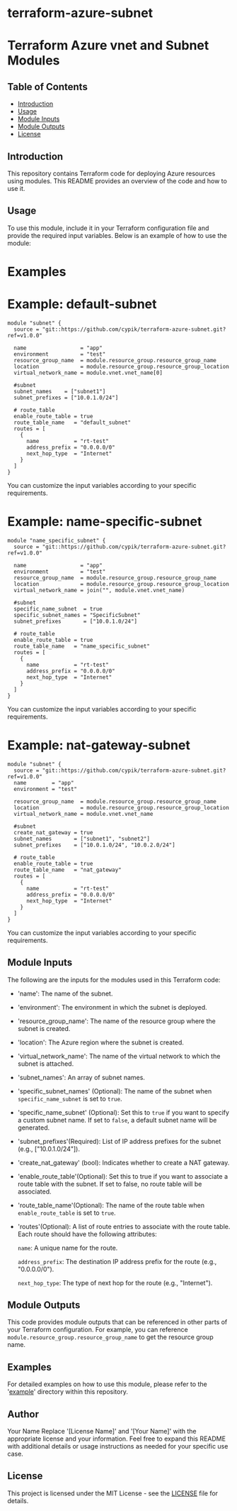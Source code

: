 # terraform-azure-subnet
# Terraform Azure vnet and Subnet Modules

## Table of Contents

- [Introduction](#introduction)
- [Usage](#usage)
- [Module Inputs](#module-inputs)
- [Module Outputs](#module-outputs)
- [License](#license)

## Introduction
This repository contains Terraform code for deploying Azure resources using modules. This README provides an overview of the code and how to use it.

## Usage
To use this module, include it in your Terraform configuration file and provide the required input variables. Below is an example of how to use the module:

# Examples

# Example: default-subnet

```hcl
module "subnet" {
  source = "git::https://github.com/cypik/terraform-azure-subnet.git?ref=v1.0.0"

  name                 = "app"
  environment          = "test"
  resource_group_name  = module.resource_group.resource_group_name
  location             = module.resource_group.resource_group_location
  virtual_network_name = module.vnet.vnet_name[0]

  #subnet
  subnet_names    = ["subnet1"]
  subnet_prefixes = ["10.0.1.0/24"]

  # route_table
  enable_route_table = true
  route_table_name   = "default_subnet"
  routes = [
    {
      name           = "rt-test"
      address_prefix = "0.0.0.0/0"
      next_hop_type  = "Internet"
    }
  ]
}
```
You can customize the input variables according to your specific requirements.

# Example: name-specific-subnet

```hcl
module "name_specific_subnet" {
  source = "git::https://github.com/cypik/terraform-azure-subnet.git?ref=v1.0.0"

  name                 = "app"
  environment          = "test"
  resource_group_name  = module.resource_group.resource_group_name
  location             = module.resource_group.resource_group_location
  virtual_network_name = join("", module.vnet.vnet_name)

  #subnet
  specific_name_subnet  = true
  specific_subnet_names = "SpecificSubnet"
  subnet_prefixes       = ["10.0.1.0/24"]

  # route_table
  enable_route_table = true
  route_table_name   = "name_specific_subnet"
  routes = [
    {
      name           = "rt-test"
      address_prefix = "0.0.0.0/0"
      next_hop_type  = "Internet"
    }
  ]
}
```
You can customize the input variables according to your specific requirements.

# Example: nat-gateway-subnet

```hcl
module "subnet" {
  source = "git::https://github.com/cypik/terraform-azure-subnet.git?ref=v1.0.0"
  name        = "app"
  environment = "test"

  resource_group_name  = module.resource_group.resource_group_name
  location             = module.resource_group.resource_group_location
  virtual_network_name = module.vnet.vnet_name

  #subnet
  create_nat_gateway = true
  subnet_names       = ["subnet1", "subnet2"]
  subnet_prefixes    = ["10.0.1.0/24", "10.0.2.0/24"]

  # route_table
  enable_route_table = true
  route_table_name   = "nat_gateway"
  routes = [
    {
      name           = "rt-test"
      address_prefix = "0.0.0.0/0"
      next_hop_type  = "Internet"
    }
  ]
}
```
You can customize the input variables according to your specific requirements.

## Module Inputs
The following are the inputs for the modules used in this Terraform code:

- 'name': The name of the subnet.
- 'environment': The environment in which the subnet is deployed.
- 'resource_group_name': The name of the resource group where the subnet is created.
- 'location': The Azure region where the subnet is created.
- 'virtual_network_name': The name of the virtual network to which the subnet is attached.
- 'subnet_names': An array of subnet names.
- 'specific_subnet_names' (Optional): The name of the subnet when `specific_name_subnet` is set to `true`.
- 'specific_name_subnet' (Optional): Set this to `true` if you want to specify a custom subnet name. If set to `false`, a default subnet name will be generated.
- 'subnet_prefixes'(Required): List of IP address prefixes for the subnet (e.g., ["10.0.1.0/24"]).
- 'create_nat_gateway' (bool): Indicates whether to create a NAT gateway.
- 'enable_route_table'(Optional): Set this to true if you want to associate a route table with the subnet. If set to false, no route table will be associated.
- 'route_table_name'(Optional): The name of the route table when `enable_route_table` is set to `true`.
- 'routes'(Optional): A list of route entries to associate with the route table. Each route should have the following attributes:

   `name`: A unique name for the route.

   `address_prefix`: The destination IP address prefix for the route (e.g., "0.0.0.0/0").

   `next_hop_type`: The type of next hop for the route (e.g., "Internet").

## Module Outputs
This code provides module outputs that can be referenced in other parts of your Terraform configuration. For example, you can reference `module.resource_group.resource_group_name` to get the resource group name.

## Examples
For detailed examples on how to use this module, please refer to the '[example](https://github.com/cypik/terraform-azure-subnet/blob/master/example)' directory within this repository.

## Author
Your Name Replace '[License Name]' and '[Your Name]' with the appropriate license and your information. Feel free to expand this README with additional details or usage instructions as needed for your specific use case.

## License
This project is licensed under the MIT License - see the [LICENSE](https://github.com/cypik/terraform-azure-subnet.git/blob/master/LICENSE) file for details.

